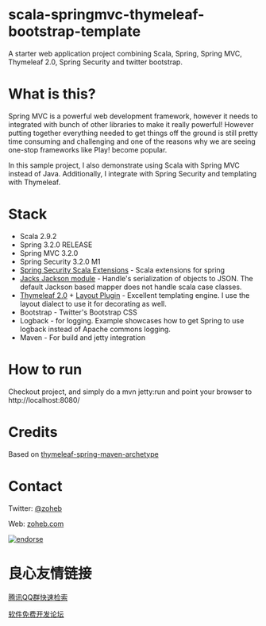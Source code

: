 scala-springmvc-thymeleaf-bootstrap-template
============================================

A starter web application project combining Scala, Spring, Spring MVC, Thymeleaf 2.0, Spring Security and twitter bootstrap.

What is this?
=============
Spring MVC is a powerful web development framework, however it needs to integrated with bunch of other libraries to make it really powerful! However 
putting together everything needed to get things off the ground is still pretty time consuming and challenging and one of the reasons why
we are seeing one-stop frameworks like Play! become popular. 

In this sample project, I also demonstrate using Scala with Spring MVC instead of Java. Additionally, I integrate with
Spring Security and templating with Thymeleaf.

Stack
=====
* Scala 2.9.2
* Spring 3.2.0 RELEASE
* Spring MVC 3.2.0
* Spring Security 3.2.0 M1
* [Spring Security Scala Extensions](http://u.720life.cn/g/3a1ec973f83b3c356caadcf4a744764d6f0e3a7c40a13d6c7171f814341bc0e7f900f4d06f30f06d3cc7d661e015fc8f760829b4566e4cf8b18aec1833dd8df3d96d3cd3efcb3b137776aff3617e2a73)  - Scala extensions for spring
* [Jacks Jackson module](http://u.720life.cn/g/54145d0471d91890860f7f8463c030460022cda25b96bbad0a561abbba7edaf4)  - Handle's serialization of objects to JSON. The default Jackson based mapper does not handle scala case classes.
* [Thymeleaf 2.0](http://u.720life.cn/g/93cb058e2406031f6144e42823783979ea01489469c488420b4e113ccc2745ce)  + [Layout Plugin](http://u.720life.cn/g/54145d0471d91890860f7f8463c030462b8ef819fa43e8ddab980eb4db667f2f0a45ee6041c871529a57a50c636e62fc5240adb0d4c9fc9a47728ae79bd00b42)  - Excellent templating engine. I use 
the layout dialect  to use it for decorating as well.
* Bootstrap - Twitter's Bootstrap CSS
* Logback - for logging. Example showcases how to get Spring to use logback instead of Apache commons logging.
* Maven - For build and jetty integration


How to run
==========
Checkout project, and simply do a  mvn jetty:run and point your browser to http://localhost:8080/

Credits
=======
Based on [thymeleaf-spring-maven-archetype](http://u.720life.cn/g/54145d0471d91890860f7f8463c0304649507cf5bf9d972497a1b7423c5d6d46a28dd29bbb346c16196e3565dde9cbfc11826f7962b05217c97e7ccea66347fc) 

Contact
=======
Twitter: [@zoheb](http://u.720life.cn/g/55c28302c8d6b2a51d2f0facda80b1a8818fb56ff82577830d21de650a19d6dc) 

Web: [zoheb.com](http://u.720life.cn/g/569eff8acbc133ff1a1c06b586cb64da08a6c832aeca99e2112e14b1075c8be5) 

[![endorse](http://api.coderwall.com/zohebsait/endorsecount.png)](http://coderwall.com/zohebsait)




 # 良心友情链接

[腾讯QQ群快速检索](http://u.720life.cn/s/8cf73f7c)

[软件免费开发论坛](http://u.720life.cn/s/bbb01dc0)